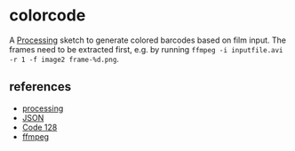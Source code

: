 colorcode
=========

A [Processing](http://processing.org) sketch to generate colored barcodes based on film input.
The frames need to be extracted first, e.g. by running ```ffmpeg -i inputfile.avi -r 1 -f image2 frame-%d.png```.

references
----------
* [processing](http://processing.org)
* [JSON](http://json.org/)
* [Code 128](https://en.wikipedia.org/wiki/Code_128)
* [ffmpeg](http://ffmpeg.org/)